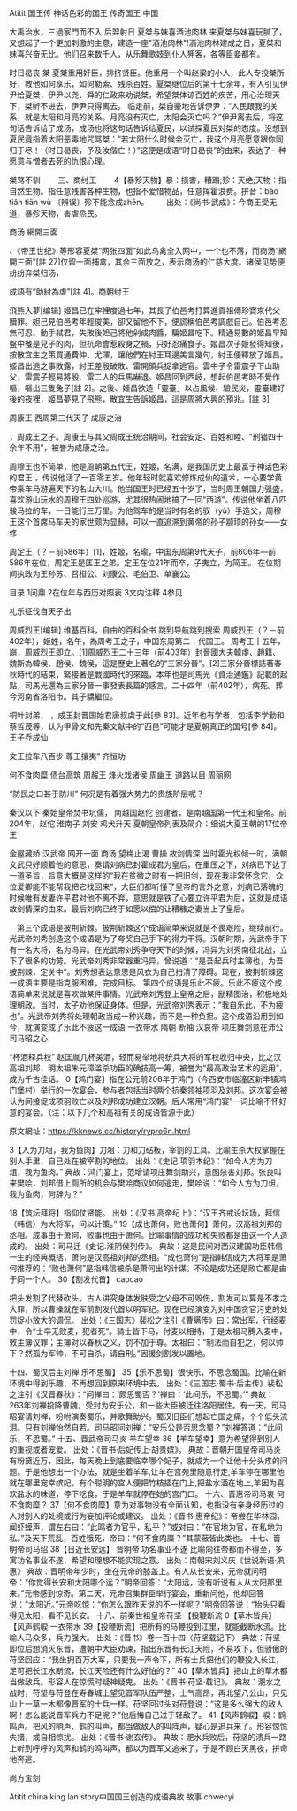 Atitit 国王传  神话色彩的国王 传奇国王  中国


大禹治水，三過家門而不入
后羿射日
夏桀与妹喜酒池肉林 
来夏桀与妹喜玩腻了，又想起了一个更加刺激的主意，建造一座"酒池肉林"!酒池肉林建成之日，夏桀和妹喜兴奋无比。他们召来数千人，从乐舞歌妓到仆人狎客，各等臣妾都有。

时日曷丧
桀
夏桀重用奸臣，排挤贤臣。他重用一个叫赵梁的小人，此人专投桀所好，教他如何享乐，如何勒索、残杀百姓。夏桀继位后的第十七余年，有人引见伊尹给夏桀，伊尹以尧、舜的仁政来劝说桀，希望桀体谅百姓的疾苦，用心治理天下，桀听不进去，伊尹只得离去。
临走前，桀自豪地告诉伊尹：“人民跟我的关系，就是太阳和月亮的关系。月亮没有灭亡，太阳会灭亡吗？”伊尹离去后，将这句话告诉给了成汤，成汤也将这句话告诉给夏民，以试探夏民对桀的态度。没想到夏民竟指着太阳恶毒地咒骂桀：“若太阳什么时候会灭亡，我这个月亮愿意跟你同归于尽！（时日曷丧，予及汝偕亡！）”这便是成语“时日曷丧”的由来，表达了一种愿意与憎者去死的仇恨心理。

桀骜不驯
　　三、商纣王
　　4【暴殄天物】暴：损害，糟蹋;殄：灭绝;天物：指自然生物。指任意残害各种生物，也指不爱惜物品，任意挥霍浪费。拼音：bào tiǎn tiān wù 〔辨误〕殄不能念成zhēn。
　　出处：《尚书·武成》：今商王受无道，暴殄天物，害虐烝民。

商汤  網開三面


、《帝王世纪》等形容夏桀“网张四面”如此鸟禽全入网中，一个也不落，而商汤“網開三面”[註 27]仅留一面捕禽，其余三面放之，表示商汤的仁慈大度。诸侯见势便纷纷弃桀归汤，

成語有“助紂為虐”[註 4]。商朝纣王

飛熊入夢[编辑]
姬昌已在牢裡度過七年，其長子伯邑考打算進貢祖傳珍寶來代父贖罪。妲己見伯邑考年輕俊美，卻又留他不下，便謊稱伯邑考調戲自己。伯邑考忍無可忍、動手弒君，失敗後妲己將他剁成肉醬，騙姬昌吃下。精通易數的姬昌早知盤中餐是兒子的肉，但抗命會惹殺身之禍，只好忍痛食子。姬昌次子姬發得知後，按散宜生之策買通費仲、尤渾，讓他們在紂王耳邊美言幾句，紂王便釋放了姬昌。姬昌出逃之事敗露，紂王差殷破敗、雷開領兵捉拿逃官。雲中子令雷震子下山助父，雷震子輕易將殷、雷二人的兵馬嚇退。姬昌回到西岐，想起伯邑考時不覺作嘔，嘔出三隻兔子[註 2]。之後、姬昌欲造「靈臺」以占風候、驗民災，靈臺建好後的夜裡，姬昌夢見了飛熊，散宜生告訴姬昌，這是周將大興的預兆。[註 3]

周康王 西周第三代天子 成康之治


，周成王之子。周康王与其父周成王统治期间，社会安定、百姓和睦、“刑错四十余年不用”，被誉为成康之治。


周穆王也不简单，他是周朝第五代王，姓姬，名满，是我国历史上最富于神话色彩的君王
，传说他活了一百零五岁。他年轻时就喜欢修炼成仙的道术，一心要学黄帝乘车马游遍天下的名山大川。他当国王时已经五十岁了，当时周王朝国力强盛，喜欢游山玩水的周穆王四处巡游，尤其很热闹地搞了一回“西游”。传说他坐着八匹骏马拉的车，一日能行三万里。为他驾车的是当时有名的驭（yù）手造父，周穆王这个首席马车夫的家世颇为显赫，可以一直追溯到黄帝的孙子颛顼的孙女——女修

周定王（？－前586年）[1]，姓姬，名瑜，中国东周第9代天子，前606年—前586年在位，周定王是匡王之弟。定王在位21年而卒，子夷立，为简王。
在位期间执政为王孙苏、召桓公、刘康公、毛伯卫、单襄公。

目录
1问鼎
2在位年与西历对照表
3文内注释
4参见


礼乐征伐自天子出

周威烈王[编辑]
维基百科，自由的百科全书
跳到导航跳到搜索
周威烈王（？－前402年），姬姓，名午，為周考王之子，中国东周第二十代国王。
周考王十五年，崩，周威烈王即立。[1]周威烈王二十三年（前403年）封晉國大夫韓虔、趙籍、魏斯為韓侯、趙侯、魏侯，這是歷史上著名的“三家分晉”。[2]三家分晉標誌著春秋時代的結束，緊接著是戰國時代的來臨，本年也是司馬光《資治通鑑》記載的起點，司馬光還為三家分晉一事發表長篇的感言。二十四年（前402年），病死。葬今河南省洛阳市。其子驕繼位。

桐叶封弟、
，成王封晋国始君唐叔虞于此[參 83]。近年也有学者，包括李学勤和蔡哲茂等，认为甲骨文和先秦文献中的“西邑”可能才是夏朝真正的国号[參 84]。
王子乔成仙

文王拉车八百步
尊王攘夷” 齐恒功
 
何不食肉糜 
债台高筑 周赧王
烽火戏诸侯 周幽王
 道路以目 周丽网


“防民之口甚于防川”
何况是有着强大势力的贵族阶层呢？

秦汉以下
秦始皇帝焚书坑儒，
南越国赵佗 
创建者，是南越国第一代王和皇帝。前204年，赵佗
淮南子 刘安 鸡犬升天
夏朝皇帝列表及简介：细说大夏王朝的17位帝王

金屋藏娇 汉武帝
网开一面 商汤
望梅止渴 曹操
故剑情深
当时霍光权倾一时，满朝文武只好顺着他的意思，奏请刘病已封霍成君为皇后，在重压之下，刘病已下达了一道圣旨，旨意大概是这样的“我在贫微之时有一把旧剑，现在我非常怀念它，众位爱卿能不能帮我把它找回来”，大臣们都听懂了皇帝的言外之意，刘病已落魄的时候唯有发妻许平君对他不离不弃，意思就是铁了心要立许平君为后，这就是成语故剑情深的由来。最后刘病已终于如愿以偿的让糟糠之妻当上了皇后。


　第三个成语是披荆斩棘。披荆斩棘这个成语简单来说就是不畏艰险，继续前行。光武帝刘秀创造这个成语是为了夸奖自己手下的得力干将。汉朝时期，光武帝手下有一名大将，名为冯异。在光武帝刘秀争夺天下的时候，冯异为刘秀南征北战，立下了很多的功劳。光武帝刘秀非常器重冯异，曾说道：“是吾起兵时主簿也，为吾披荆棘，定关中”。刘秀想表达意思是风衣为自己扫清了障碍。现在，披荆斩棘这一成语主要是指克服困难，完成目标。
第四个成语是乐此不疲。乐此不疲这个成语简单来说就是喜欢做某件事情。光武帝刘秀登上皇帝之后，励精图治，积极地处理朝政。当时，太子劝他保证身体。但是，光武帝刘秀表示：“我自乐此，不为疲也”。光武帝刘秀将处理朝政当成一种兴趣，而不是一种负担。这个成语沿用到如今，就演变成了乐此不疲这一成语
一衣带水  隋朝
断袖  汉哀帝
项庄舞剑意在沛公
司马昭之心. 

“杯酒释兵权”
赵匡胤几杯美酒，轻而易举地将统兵大将的军权收归中央，比之汉高祖刘邦、明太祖朱元璋滥杀功臣的确技高一筹，被誉为“最高政治艺术的运用”，成为千古佳话。
0【鸿门宴】指在公元前206年于鸿门（今西安市临潼区新丰镇鸿门堡村）举行的一次宴会，参与者包括当时两个抗秦领袖项羽及刘邦。这次宴会被认为间接促成项羽败亡以及刘邦成功建立汉朝。后人常用“鸿门宴”一词比喻不怀好意的宴会。（注：以下几个和高祖有关的成语皆源于此）

原文網址：https://kknews.cc/history/rypro6n.html


3【人为刀俎，我为鱼肉】刀俎：刀和刀砧板，宰割的工具。比喻生杀大权掌握在别人手里，自己处在被宰割的地位。
出处：《史记.项羽本纪》：“如今人方为刀俎，我为鱼肉。”
典故：鸿门宴上，范增请项庄舞剑助兴，意图杀害刘邦。张良叫来樊哙，刘邦借上厕所的机会与樊哙商议如何逃走，樊哙说：“如今人方为刀俎，我为鱼肉，何辞为？”


18【筑坛拜将】指仰仗贤能。
出处：《汉书.高帝纪上》：“汉王齐戒设坛场，拜信（韩信）为大将军，问以计策。”
19【成也萧何，败也萧何】萧何，汉高祖刘邦的丞相。成事由于萧何，败事也由于萧何。比喻事情的成功和失败都是由这一个人造成的。
出处：司马迁《史记.淮阴侯列传》。
典故：这是民间对西汉建国功臣韩信一生的经典概括，萧何是汉高祖刘邦的丞相。“成也萧何”是指韩信成为大将军是萧何推荐的；“败也萧何”是指韩信被杀是萧何出的计谋。不论是成功还是败亡都是由于同一个人。
30【割发代首】  caocao

把头发割了代替砍头。古人讲究身体发肤受之父母不可毁伤，割发可以算是不孝之大罪，所以曹操就在军前割发代首以明军纪。现在已经演变为对中国贪官污吏的处罚捉小放大的调侃。
出处：《三国志》裴松之注引《曹瞒传》曰：常出军，行经麦中，令“士卒无败麦，犯者死”。骑士皆下马，付麦以相持，于是太祖马腾入麦中，敕主簿议罪；主簿对以春秋之义，罚不加于尊。太祖曰：“制法而自犯之，何以帅下？然孤为军帅，不可自杀，请自刑。”因援剑割发以置地。


十四、蜀汉后主刘禅 乐不思蜀】
35【乐不思蜀】很快乐，不思念蜀国。比喻在新环境中得到乐趣，不再想回到原来环境中去。
出处：《三国志·蜀书·后主传》裴松之注引《汉晋春秋》：“问禅曰：‘颇思蜀否？’禅曰：‘此间乐，不思蜀。’”
典故：263年刘禅投降曹魏，受封为安乐公，和一些大臣被迁往洛阳居住。有一天，司马昭宴请刘禅，吩咐演奏蜀乐，并歌舞助兴。蜀汉旧臣们想起亡国之痛，个个低头流泪。只有刘禅怡然自若。司马昭问刘禅：“安乐公是否思念蜀？”刘禅答道：“此间乐，不思蜀。”
十五、晋武帝司马炎 羊车望幸
36【羊车望幸】意为希望得到别人的重视或者宠爱。
出处：《晋书·后妃传上·胡贵嫔》。
典故：晋朝开国皇帝司马炎有粉黛近万，因此，每天晚上到底要临幸哪个妃子，就成为一个让他十分头疼的问题。于是他想出一个办法，就是坐着羊车,让羊在宫苑里随意行走,羊车停在哪里他就在哪里宠幸嫔妃。有个聪明的宫人便把竹枝插在门上,把盐水洒在地上,羊因为喜欢盐水的味道，停下吃食，于是羊车就停在她的宫门口。
十六、晋惠帝司马衷  何不食肉糜？
37【何不食肉糜】意为对事物没有全面认知，也指没有亲身经历过的人对别人的处境或行为妄加评论或建议。
出处：《晋书·惠帝纪》：帝尝在华林园，闻虾蟆声，谓左右曰：“此鸣者为官乎，私乎？”或对曰：“在官地为官，在私地为私。”及天下荒乱，百姓饿死，帝曰：“何不食肉糜？”其蒙蔽皆此类也。
十七、晋明帝司马绍
38【日近长安远】  晋明帝  功名事业不遂
比喻向往帝都而不得至，多寓功名事业不遂，希望和理想不能实现之意。
出处：南朝宋刘义庆《世说新语·夙惠》
典故：晋明帝年少时，坐在元帝的膝盖上。有人从长安来，元帝就问明帝：“你觉得长安和太阳哪个远？”明帝回答：“太阳远，没有听说有人从太阳那里来。”元帝感到惊奇。第二天，元帝召集群臣举行宴会，重新问他，他却回答说：“太阳近。”元帝吃惊：“你怎么跟昨天说的不一样呢？”明帝回答说：“抬头只看得见太阳，看不见长安。
十八、前秦世祖皇帝苻坚 【投鞭断流 0【草木皆兵】 【风声鹤唳  一衣带水
39【投鞭断流】把所有的马鞭投到江里，就能截断水流。比喻人马众多，兵力强大。
出处：《晋书》卷一百十四〈苻坚载记下〉
典故：苻坚即位后想消灭东晋，遭朝中大臣劝谏，指出东晋有长江天险，不易攻下，但骄傲的苻坚回应：“我坐拥百万大军，只要我一声令下，所有士兵把他们的鞭投入长江，足可把长江水断流，长江天险还有什么好怕的？”
40【草木皆兵】把山上的草木都当做敌兵。形容人在惊慌时疑神疑鬼。
出处：《晋书·苻坚·载记》。
典故：淝水之战时，苻坚与苻登在寿春城上望见晋军队伍严整，士气高昂，再北望八公山，只见山上一草一木都像晋军的士兵一样。苻坚回过头对苻登说：“这是多么强大的敌人啊！怎么能说晋军兵力不足呢？”他后悔自己过于轻敌了。
41【风声鹤唳】唳：鹤鸣声。把风的响声、鹤的叫声，都当做敌人的叫阵声，疑心是追兵来了。形容惊慌失措，或自相惊扰。
出处：《晋书·谢玄传》。
典故：淝水兵败后，苻坚的溃兵一路上听到呼呼的风声和鹤的鸣叫声，都以为晋军又追来了，于是不顾白天黑夜，拼命地奔逃。
 
尚方宝剑

Atitit china king lan story中国国王创造的成语典故 故事 chwecyi

